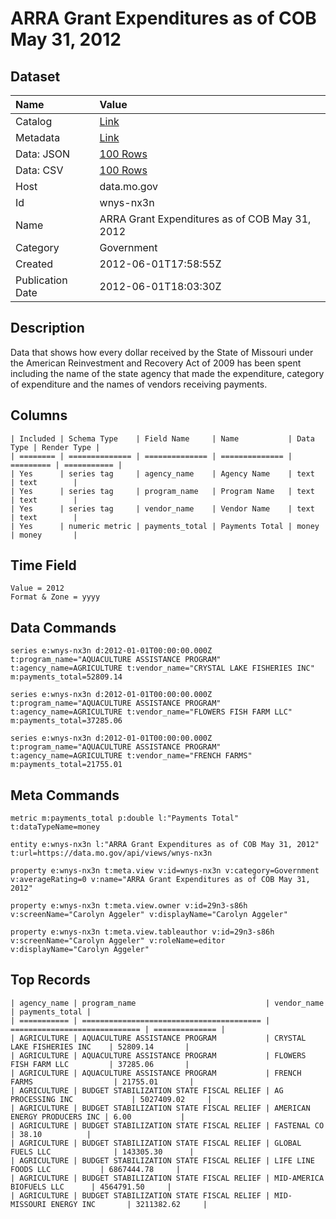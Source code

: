 # ARRA Grant Expenditures as of COB May 31, 2012

## Dataset

| Name | Value |
| :--- | :---- |
| Catalog | [Link](https://catalog.data.gov/dataset/arra-grant-expenditures-as-of-cob-may-31-2012-10035) |
| Metadata | [Link](https://data.mo.gov/api/views/wnys-nx3n) |
| Data: JSON | [100 Rows](https://data.mo.gov/api/views/wnys-nx3n/rows.json?max_rows=100) |
| Data: CSV | [100 Rows](https://data.mo.gov/api/views/wnys-nx3n/rows.csv?max_rows=100) |
| Host | data.mo.gov |
| Id | wnys-nx3n |
| Name | ARRA Grant Expenditures as of COB May 31, 2012 |
| Category | Government |
| Created | 2012-06-01T17:58:55Z |
| Publication Date | 2012-06-01T18:03:30Z |

## Description

Data that shows how every dollar received by the State of Missouri under the American Reinvestment and Recovery Act of 2009 has been spent including the name of the state agency that made the expenditure, category of expenditure and the names of vendors receiving payments.

## Columns

```ls
| Included | Schema Type    | Field Name     | Name           | Data Type | Render Type |
| ======== | ============== | ============== | ============== | ========= | =========== |
| Yes      | series tag     | agency_name    | Agency Name    | text      | text        |
| Yes      | series tag     | program_name   | Program Name   | text      | text        |
| Yes      | series tag     | vendor_name    | Vendor Name    | text      | text        |
| Yes      | numeric metric | payments_total | Payments Total | money     | money       |
```

## Time Field

```ls
Value = 2012
Format & Zone = yyyy
```

## Data Commands

```ls
series e:wnys-nx3n d:2012-01-01T00:00:00.000Z t:program_name="AQUACULTURE ASSISTANCE PROGRAM" t:agency_name=AGRICULTURE t:vendor_name="CRYSTAL LAKE FISHERIES INC" m:payments_total=52809.14

series e:wnys-nx3n d:2012-01-01T00:00:00.000Z t:program_name="AQUACULTURE ASSISTANCE PROGRAM" t:agency_name=AGRICULTURE t:vendor_name="FLOWERS FISH FARM LLC" m:payments_total=37285.06

series e:wnys-nx3n d:2012-01-01T00:00:00.000Z t:program_name="AQUACULTURE ASSISTANCE PROGRAM" t:agency_name=AGRICULTURE t:vendor_name="FRENCH FARMS" m:payments_total=21755.01
```

## Meta Commands

```ls
metric m:payments_total p:double l:"Payments Total" t:dataTypeName=money

entity e:wnys-nx3n l:"ARRA Grant Expenditures as of COB May 31, 2012" t:url=https://data.mo.gov/api/views/wnys-nx3n

property e:wnys-nx3n t:meta.view v:id=wnys-nx3n v:category=Government v:averageRating=0 v:name="ARRA Grant Expenditures as of COB May 31, 2012"

property e:wnys-nx3n t:meta.view.owner v:id=29n3-s86h v:screenName="Carolyn Aggeler" v:displayName="Carolyn Aggeler"

property e:wnys-nx3n t:meta.view.tableauthor v:id=29n3-s86h v:screenName="Carolyn Aggeler" v:roleName=editor v:displayName="Carolyn Aggeler"
```

## Top Records

```ls
| agency_name | program_name                             | vendor_name                   | payments_total | 
| =========== | ======================================== | ============================= | ============== | 
| AGRICULTURE | AQUACULTURE ASSISTANCE PROGRAM           | CRYSTAL LAKE FISHERIES INC    | 52809.14       | 
| AGRICULTURE | AQUACULTURE ASSISTANCE PROGRAM           | FLOWERS FISH FARM LLC         | 37285.06       | 
| AGRICULTURE | AQUACULTURE ASSISTANCE PROGRAM           | FRENCH FARMS                  | 21755.01       | 
| AGRICULTURE | BUDGET STABILIZATION STATE FISCAL RELIEF | AG PROCESSING INC             | 5027409.02     | 
| AGRICULTURE | BUDGET STABILIZATION STATE FISCAL RELIEF | AMERICAN ENERGY PRODUCERS INC | 6.00           | 
| AGRICULTURE | BUDGET STABILIZATION STATE FISCAL RELIEF | FASTENAL CO                   | 38.10          | 
| AGRICULTURE | BUDGET STABILIZATION STATE FISCAL RELIEF | GLOBAL FUELS LLC              | 143305.30      | 
| AGRICULTURE | BUDGET STABILIZATION STATE FISCAL RELIEF | LIFE LINE FOODS LLC           | 6867444.78     | 
| AGRICULTURE | BUDGET STABILIZATION STATE FISCAL RELIEF | MID-AMERICA BIOFUELS LLC      | 4564791.50     | 
| AGRICULTURE | BUDGET STABILIZATION STATE FISCAL RELIEF | MID-MISSOURI ENERGY INC       | 3211382.62     | 
```